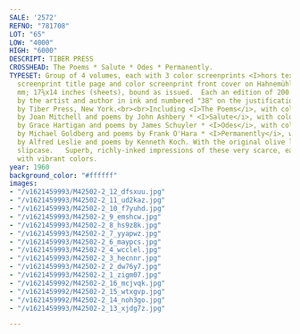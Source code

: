```yaml
---
SALE: '2572'
REFNO: "781708"
LOT: "65"
LOW: "4000"
HIGH: "6000"
DESCRIPT: TIBER PRESS
CROSSHEAD: The Poems * Salute * Odes * Permanently.
TYPESET: Group of 4 volumes, each with 3 color screenprints <I>hors texte</i>, color
  screenprint title page and color screenprint front cover on Hahnemühle paper, 1960.  445x355
  mm; 17⅝x14 inches (sheets), bound as issued.  Each an edition of 200.  Each signed
  by the artist and author in ink and numbered "38" on the justification page.  Published
  by Tiber Press, New York.<br><br>Including <I>The Poems</i>, with color screenprints
  by Joan Mitchell and poems by John Ashbery * <I>Salute</i>, with color screenprints
  by Grace Hartigan and poems by James Schuyler * <I>Odes</i>, with color screenprints
  by Michael Goldberg and poems by Frank O'Hara * <I>Permanently</i>, with color screenprints
  by Alfred Leslie and poems by Kenneth Koch. With the original olive linen bound
  slipcase.   Superb, richly-inked impressions of these very scarce, early prints
  with vibrant colors.
year: 1960
background_color: "#ffffff"
images:
- "/v1621459993/M42502-2_12_dfsxuu.jpg"
- "/v1621459993/M42502-2_11_ud2kaz.jpg"
- "/v1621459993/M42502-2_10_f7yuhd.jpg"
- "/v1621459993/M42502-2_9_emshcw.jpg"
- "/v1621459993/M42502-2_8_hs9z8k.jpg"
- "/v1621459993/M42502-2_7_yyapwz.jpg"
- "/v1621459993/M42502-2_6_maypcs.jpg"
- "/v1621459993/M42502-2_4_wcclel.jpg"
- "/v1621459993/M42502-2_3_hecnnr.jpg"
- "/v1621459993/M42502-2_2_dw76y7.jpg"
- "/v1621459993/M42502-2_1_zigm07.jpg"
- "/v1621459992/M42502-2_16_mcjvqk.jpg"
- "/v1621459992/M42502-2_15_wtxgvp.jpg"
- "/v1621459992/M42502-2_14_noh3go.jpg"
- "/v1621459993/M42502-2_13_xjdg7z.jpg"

---
```

